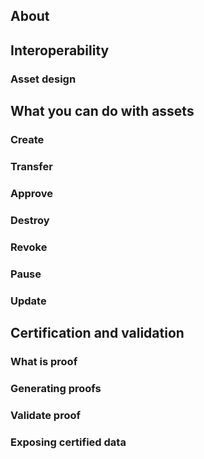 ## About



## Interoperability

### Asset design



## What you can do with assets

### Create

### Transfer

### Approve

### Destroy

### Revoke

### Pause

### Update



## Certification and validation

### What is proof

### Generating proofs

### Validate proof

### Exposing certified data